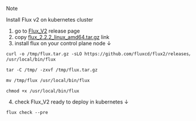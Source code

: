 > [!note]  
> Install Flux v2 on kubernetes cluster

1. go to [Flux_V2](https://github.com/fluxcd/flux2/releases/) release page
2. copy [flux_2.2.2_linux_amd64.tar.gz](https://github.com/fluxcd/flux2/releases/download/v2.2.2/flux_2.2.2_linux_amd64.tar.gz) link
3. install flux on your control plane node ↓

```diff
curl -o /tmp/flux.tar.gz -sLO https://github.com/fluxcd/flux2/releases/download/v2.2.2/flux_2.2.2_linux_amd64.tar.gz
/usr/local/bin/flux

tar -C /tmp/ -zxvf /tmp/flux.tar.gz

mv /tmp/flux /usr/local/bin/flux

chmod +x /usr/local/bin/flux
```
4. check Flux_V2 ready to deploy in kubernetes ↓
```
flux check --pre
```
